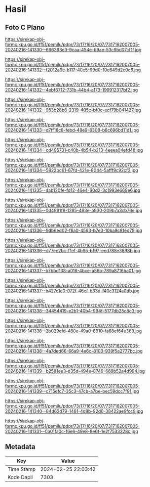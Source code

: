# Hasil

## Foto C Plano

https://sirekap-obj-formc.kpu.go.id/ff51/pemilu/pdpr/73/17/16/20/07/7317162007005-20240216-141330--666393e3-9caa-454e-b9ae-53c9bd07cf1f.jpg

https://sirekap-obj-formc.kpu.go.id/ff51/pemilu/pdpr/73/17/16/20/07/7317162007005-20240216-141332--f2012a9e-b117-40c5-99d0-10e649d2c0c6.jpg

https://sirekap-obj-formc.kpu.go.id/ff51/pemilu/pdpr/73/17/16/20/07/7317162007005-20240216-141332--4ebf6712-731b-44b4-a173-199912317bf2.jpg

https://sirekap-obj-formc.kpu.go.id/ff51/pemilu/pdpr/73/17/16/20/07/7317162007005-20240216-141332--953b28b6-2319-405c-bf0c-ecf79b041427.jpg

https://sirekap-obj-formc.kpu.go.id/ff51/pemilu/pdpr/73/17/16/20/07/7317162007005-20240216-141333--d7ff18c8-febd-48e9-8308-b8c696bd11d1.jpg

https://sirekap-obj-formc.kpu.go.id/ff51/pemilu/pdpr/73/17/16/20/07/7317162007005-20240216-141334--cd495731-c40b-4b54-b213-4eeea04efd48.jpg

https://sirekap-obj-formc.kpu.go.id/ff51/pemilu/pdpr/73/17/16/20/07/7317162007005-20240216-141334--5822bc61-67fd-421e-8044-5afff9c92cf3.jpg

https://sirekap-obj-formc.kpu.go.id/ff51/pemilu/pdpr/73/17/16/20/07/7317162007005-20240216-141335--dab120fe-fd12-46e4-90d2-3c1993e669e6.jpg

https://sirekap-obj-formc.kpu.go.id/ff51/pemilu/pdpr/73/17/16/20/07/7317162007005-20240216-141335--0d4991f8-1285-463e-a930-209b7a3cb76e.jpg

https://sirekap-obj-formc.kpu.go.id/ff51/pemilu/pdpr/73/17/16/20/07/7317162007005-20240216-141336--9db6ed02-f8a0-4563-b7e3-10ba8c81ed79.jpg

https://sirekap-obj-formc.kpu.go.id/ff51/pemilu/pdpr/73/17/16/20/07/7317162007005-20240216-141336--d77ee2bc-f1ef-4b95-bf97-eed788e3698b.jpg

https://sirekap-obj-formc.kpu.go.id/ff51/pemilu/pdpr/73/17/16/20/07/7317162007005-20240216-141337--b7bbd138-a016-4bce-a56b-789a8716ba01.jpg

https://sirekap-obj-formc.kpu.go.id/ff51/pemilu/pdpr/73/17/16/20/07/7317162007005-20240216-141337--b427c1c0-072f-46cf-b33d-f40c3124a0db.jpg

https://sirekap-obj-formc.kpu.go.id/ff51/pemilu/pdpr/73/17/16/20/07/7317162007005-20240216-141338--34454419-e2b1-40b4-994f-5177db25c8c3.jpg

https://sirekap-obj-formc.kpu.go.id/ff51/pemilu/pdpr/73/17/16/20/07/7317162007005-20240216-141338--2b029efd-480e-49a0-8910-fa88ef64e369.jpg

https://sirekap-obj-formc.kpu.go.id/ff51/pemilu/pdpr/73/17/16/20/07/7317162007005-20240216-141338--4a7ded66-66a9-4e6c-8103-939f5a2777bc.jpg

https://sirekap-obj-formc.kpu.go.id/ff51/pemilu/pdpr/73/17/16/20/07/7317162007005-20240216-141339--b2581ee3-d35d-494e-8749-669b52a4d994.jpg

https://sirekap-obj-formc.kpu.go.id/ff51/pemilu/pdpr/73/17/16/20/07/7317162007005-20240216-141339--c715efc7-35c3-47cb-a7be-bec59dcc7f91.jpg

https://sirekap-obj-formc.kpu.go.id/ff51/pemilu/pdpr/73/17/16/20/07/7317162007005-20240216-141340--84d62d79-1461-4d8b-92d0-38422ae9fcc9.jpg

https://sirekap-obj-formc.kpu.go.id/ff51/pemilu/pdpr/73/17/16/20/07/7317162007005-20240216-141331--0a01fa0c-f6e6-49e8-8e6f-1e2f7533328c.jpg


## Metadata

| Key        | Value               |
| ---------- | ------------------- |
| Time Stamp | 2024-02-25 22:03:42 |
| Kode Dapil | 7303                |



